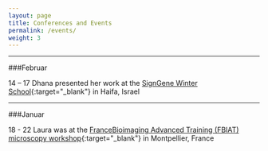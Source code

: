 ```yaml
---
layout: page
title: Conferences and Events
permalink: /events/
weight: 3
---
```


<hr/> <!--line separator-->

###Februar

14 – 17
Dhana presented her work at the [SignGene Winter School](https://signgene-events.mdc-berlin.de/?page_id=5){:target="_blank"} in Haifa, Israel

<hr/> <!--line separator-->

###Januar 

18 - 22
Laura was at the [FranceBioimaging Advanced Training (FBIAT) microscopy workshop](http://fbiat.weebly.com/){:target="_blank"} in Montpellier, France